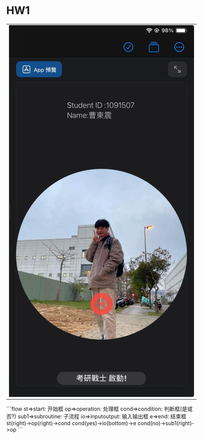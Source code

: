 <h1>HW1</h1>
<table>
  <tr>
      <td>
        <img src="hw1.jpg">
      </td>
  </tr>
  
</table>

  <tr>
    <td>
      ```flow
st=>start: 开始框
op=>operation: 处理框
cond=>condition: 判断框(是或否?)
sub1=>subroutine: 子流程
io=>inputoutput: 输入输出框
e=>end: 结束框
st(right)->op(right)->cond
cond(yes)->io(bottom)->e
cond(no)->sub1(right)->op
```
    </td>
  
  </tr>
